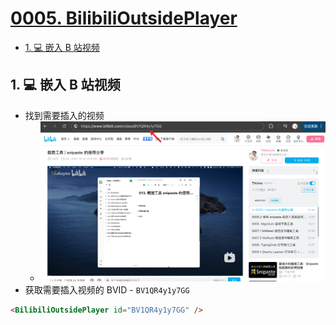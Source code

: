 # [0005. BilibiliOutsidePlayer](https://github.com/Tdahuyou/TNotes.introduction/tree/main/notes/0005.%20BilibiliOutsidePlayer)

<!-- region:toc -->

- [1. 💻 嵌入 B 站视频](#1--嵌入-b-站视频)

<!-- endregion:toc -->

## 1. 💻 嵌入 B 站视频

- 找到需要插入的视频
  - ![](assets/2025-03-15-00-38-32.png)
- 获取需要插入视频的 BVID - `BV1QR4y1y7GG`

```md
<BilibiliOutsidePlayer id="BV1QR4y1y7GG" />
```

<BilibiliOutsidePlayer id="BV1QR4y1y7GG" />
